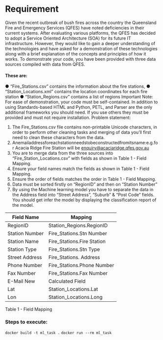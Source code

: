 # Requirement

Given the recent outbreak of bush fires across the country the Queensland Fire and Emergency Services (QFES) 
have noted deficiencies in their current systems. After evaluating various platforms, the QFES has decided to adopt a 
Service Oriented Architecture (SOA) for its future IT infrastructure. However, they would like to gain a deeper 
understanding of the technologies and have asked for a demonstration of these technologies along with a brief 
explanation of the concepts and principles of how it works. To demonstrate your code, you have been provided with 
three data sources compiled with data from QFES. 

#### These are: 
● “Fire_Stations.csv” contains the information about 
the fire stations, 
● “Station_Locations.xml” contains the location coordinates for each fire station
● “Station_Regions.csv” 
contains a list of regions Important Note:​ 
For ease of demonstration, your code must be self-contained. In addition to using 
Standards-based HTML and Python, PETL, and Parser are the only additional frameworks you should need. If you use others they 
must be provided and must not require installation. Problem statement: 

1. The Fire_Stations.csv file contains non-printable 
Unicode characters, in order to perform other cleaning tasks and merging of data you’ll first need to clean these characters 
from the data. 
2. Anemailaddressforeachstationneedstobeconstructedfromitsname:e.g.for Acacia Ridge Fire Station will be 
enquiry@acaciaridge.qfes.gov.au 
3. You are to merge data from the three sources into “Fire_Station_Locations.csv” with 
fields as shown in Table 1 - Field Mapping. 
4. Ensure your field names match the fields as shown in Table 1 - Field Mapping. 
5. Ensure the order of fields matches the order in Table 1 - Field Mapping. 
6. Data must be sorted firstly on “RegionID” and then on “Station Number” 
7. By using the Machine learning model you have to separate the data in the Address field into “Street Address”, “Suburb” &amp; “Post Code” fields. You should get infer the model by displaying the classification report of the model. 

| Field Name | Mapping |
| ------ | ------ |
| RegionID | Station_Regions.RegionID | |
| Station Number | Fire_Stations.Stn Number  |
| Station Name | Fire_Stations.Fire Station | 
| Station Type | Fire_Stations.Stn Type |
| Street Address | Fire_Stations. Address | 
| Phone Number | Fire_Stations.Phone Number | 
| Fax Number | Fire_Stations.Fax Number | 
| E-Mail New | Calculated Field | 
| Lat | Station_Locations.Lat | 
| Lon | Station_Locations.Long | 

Table 1 - Field Mapping

### Steps to execute:

`docker build -t ml_task .`
`docker run --rm ml_task`

